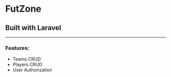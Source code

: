 # FutZone
## Built with Laravel
---------------------
### Features:
- Teams CRUD
- Players CRUD
- User Authorization
